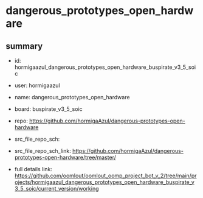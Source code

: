 # dangerous_prototypes_open_hardware
 
## summary 
* id: hormigaazul_dangerous_prototypes_open_hardware_buspirate_v3_5_soic
* user: hormigaazul
* name: dangerous_prototypes_open_hardware
* board: buspirate_v3_5_soic
* repo: https://github.com/hormigaAzul/dangerous-prototypes-open-hardware



* src_file_repo_sch: 
* src_file_repo_sch_link: https://github.com/hormigaAzul/dangerous-prototypes-open-hardware/tree/master/
* full details link: https://github.com/oomlout/oomlout_oomp_project_bot_v_2/tree/main/projects/hormigaazul_dangerous_prototypes_open_hardware_buspirate_v3_5_soic/current_version/working  







